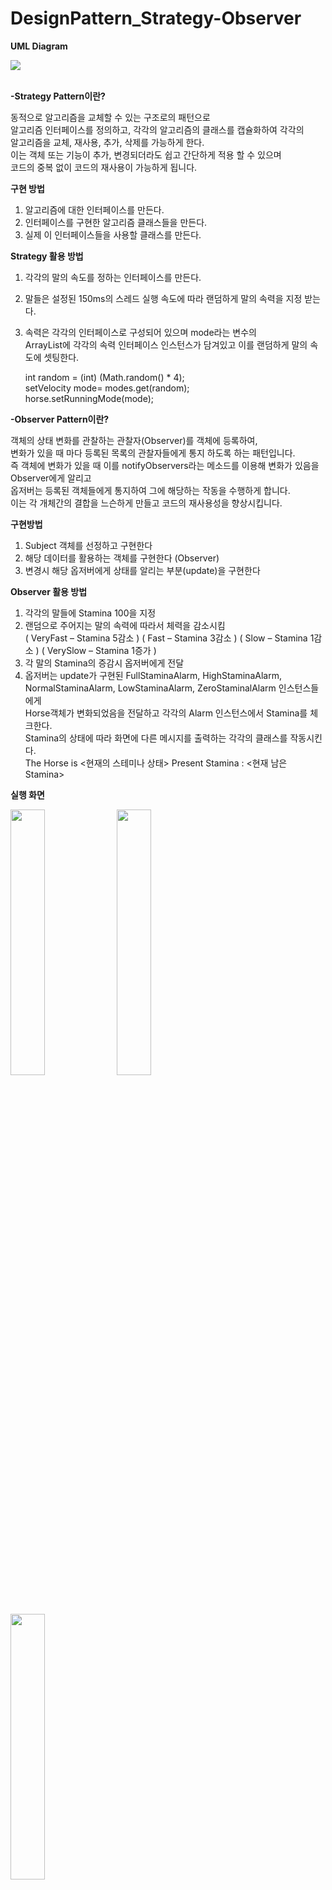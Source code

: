 # DesignPattern_Strategy-Observer

<b> UML Diagram </b>
<div>  <img align="center" src="https://user-images.githubusercontent.com/22215395/49061960-b5bcee80-f255-11e8-84e4-9955ca7042f1.jpg"> 
</div>
<br>

<b> -Strategy Pattern이란? </b>

동적으로 알고리즘을 교체할 수 있는 구조로의 패턴으로 <br>
알고리즘 인터페이스를 정의하고, 각각의 알고리즘의 클래스를 캡슐화하여 각각의 <br>
알고리즘을 교체, 재사용, 추가, 삭제를 가능하게 한다. <br>
이는 객체 또는 기능이 추가, 변경되더라도 쉽고 간단하게 적용 할 수 있으며 <br>
코드의 중복 없이 코드의 재사용이 가능하게 됩니다. <br>

<b> 구현 방법 </b>
1) 알고리즘에 대한 인터페이스를 만든다. <br>
2) 인터페이스를 구현한 알고리즘 클래스들을 만든다. <br>
3) 실제 이 인터페이스들을 사용할 클래스를 만든다. <br>

<b> Strategy 활용 방법 </b>

1. 각각의 말의 속도를 정하는 인터페이스를 만든다. <br>
2. 말들은 설정된 150ms의 스레드 실행 속도에 따라 랜덤하게 말의 속력을 지정 받는다. <br>
3. 속력은 각각의 인터페이스로 구성되어 있으며 mode라는 변수의 <br>
   ArrayList에 각각의 속력 인터페이스 인스턴스가 담겨있고 이를 랜덤하게 말의 속도에 셋팅한다. <br>
   
   int random = (int) (Math.random() * 4); <br>
   setVelocity mode= modes.get(random); <br>
   horse.setRunningMode(mode); <br>
   
<b> -Observer Pattern이란? </b>
<br>

 
객체의 상태 변화를 관찰하는 관찰자(Observer)를 객체에 등록하여, <br>
변화가 있을 때 마다 등록된 목록의 관찰자들에게 통지 하도록 하는 패턴입니다. <br>
즉 객체에 변화가 있을 때 이를 notifyObservers라는 메소드를 이용해 변화가 있음을 Observer에게 알리고 <br>
옵저버는 등록된 객체들에게 통지하여 그에 해당하는 작동을 수행하게 합니다. <br> 
이는 각 개체간의 결합을 느슨하게 만들고 코드의 재사용성을 향상시킵니다.

<b> 구현방법 </b>
1) Subject 객체를 선정하고 구현한다
2) 해당 데이터를 활용하는 객체를 구현한다 (Observer)
3) 변경시 해당 옵저버에게 상태를 알리는 부분(update)을 구현한다

<b> Observer 활용 방법 </b>

1. 각각의 말들에 Stamina 100을 지정
2. 랜덤으로 주어지는 말의 속력에 따라서 체력을 감소시킴 <br>
( VeryFast – Stamina 5감소 ) ( Fast – Stamina 3감소 )
( Slow – Stamina 1감소 ) ( VerySlow – Stamina 1증가 )
3. 각 말의 Stamina의 증감시 옵저버에게 전달
4. 옵저버는 update가 구현된 FullStaminaAlarm, HighStaminaAlarm, <br>
 NormalStaminaAlarm, LowStaminaAlarm, ZeroStaminalAlarm 인스턴스들에게 <br>
 Horse객체가 변화되었음을 전달하고 각각의 Alarm 인스턴스에서 Stamina를 체크한다. <br>
 Stamina의 상태에 따라 화면에 다른 메시지를 출력하는 각각의 클래스를 작동시킨다. <br>
 The Horse is <현재의 스테미나 상태> Present Stamina : <현재 남은 Stamina>
 
 <b> 실행 화면 </b>
 <div>
 <img width="33%" align="center" src="https://user-images.githubusercontent.com/22215395/49062070-26fca180-f256-11e8-80d2-481357843246.jpg">
  <img width="33%" align="center" src="https://user-images.githubusercontent.com/22215395/49062073-27953800-f256-11e8-8255-03022f056d25.jpg">
 <img width="33%" align="center" src="https://user-images.githubusercontent.com/22215395/49062072-27953800-f256-11e8-8d3f-a6f3af1aff70.png">
 </div>
